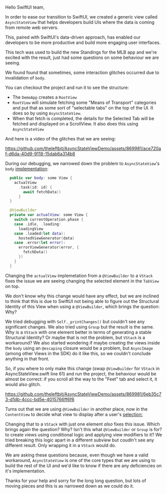 Hello SwiftUI team,

In order to ease our transition to SwiftUI, we created a generic view called `AsyncStateView` that helps developers build UIs where the data is coming from remote web servers.

This, paired with SwiftUI's data-driven approach, has enabled our developers to be more productive and build more engaging user interfaces.

This tech was used to build the new Standings for the MLB app and we're excited with the result, just had some questions on some behaviour we are seeing.

We found found that sometimes, some interaction glitches occurred due to invalidation of `body`.

You can checkout the project and run it to see the structure:

-  The `DemoApp` creates a `RootView`
- `RootView` will simulate fetching some "Means of Transport" categories and put that as some sort of "selectable tabs" on the top of the UI. It does so by using `AsyncStateView`.
- When that fetch is completed, the details for the Selected Tab will be fetched and displayed on a ScrollView. It also does this using `AsyncStateView`

And here is a video of the glitches that we are seeing: 

https://github.com/theleftbit/AsyncStateViewDemo/assets/869981/ace720af-d6da-40d9-9118-15dab6a314b8

During our debugging, we narrowed down the problem to `AsyncStateView`'s `body` [implementation](https://github.com/theleftbit/AsyncStateViewDemo/blob/main/AsyncStateViewDemo/AsyncStateView.swift#L61):

```swift
  public var body: some View {
    actualView
      .task(id: id) {
        await fetchData()
      }
  }

  @ViewBuilder
  private var actualView: some View {
    switch currentOperation.phase {
    case .idle, .loading:
      loadingView
    case .loaded(let data):
      hostedViewGenerator(data)
    case .error(let error):
      errorViewGenerator(error, {
        fetchData()
      })
    }
  } 
```

Changing the `actualView` implemetation from a `@ViewBuilder` to a `VStack` fixes the issue we are seeing changing the selected element in the `TabView` on top. 

We don't know why this change would have any effect, but we are inclined to think that this is due to SwiftUI not being able to figure out the Structural Identity of this View when using a `@ViewBuilder`, which brings the question: Why? 

We tried debugging with `Self._printChanges()` but couldn't see any significant changes. We also tried using `Group` but the result is the same. Why is a `VStack` with one element better in terms of generating a stable Structural Identity? Or maybe that is not the problem, but `VStack` is a workaround? We also started wondering if maybe creating the views inside the `body` using an `@escaping` closure would be a problem, but `AsyncImage` (among other Views in the SDK) do it like this, so we couldn't conclude anything in that front.

So, if you where to only make this change (swap `@ViewBuilder` for `VStack` in AsyncStateView.swift line 61) and run the project, the behaviour would be almost be correct: if you scroll all the way to the "Feet" tab and select it, it would also glitch.

https://github.com/theleftbit/AsyncStateViewDemo/assets/869981/6eb35c73-d1db-4ccc-bd5e-4015766ff6f6

Turns out that we are using `@ViewBuilder` in another place, now in the `ContentView` to decide what view to display after a user's [selection:](https://github.com/theleftbit/AsyncStateViewDemo/blob/main/AsyncStateViewDemo/Views/ContentView.swift#L21)

Changing that to a `VStack` with just one element _also_ fixes this issue. Which brings again the question? Why? Isn't this what `@ViewBuilder` or `Group` is for? to create views using conditional logic and applying view modifiers to it? We tried breaking this logic apart in a different subview but coudln't see any different result. Only wrapping it in a `VStack` would do.

We are asking these questions because, even though we have a valid workaround, `AsyncStateView` is one of the core types that we are using to build the rest of the UI and we'd like to know if there are any deficiencies on it's implementation. 

Thanks for your help and sorry for the long long question, but lots of moving pieces and this is as narrowed down as we could do it. 



